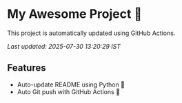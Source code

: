 # My Awesome Project 🚀

This project is automatically updated using GitHub Actions.

_Last updated: 2025-07-30 13:20:29 IST_

## Features
- Auto-update README using Python 🐍
- Auto Git push with GitHub Actions 🤖
